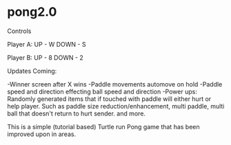 # pong2.0

Controls

Player A:
UP - W
DOWN - S

Player B:
UP - 8
DOWN - 2

Updates Coming:

-Winner screen after X wins
-Paddle movements automove on hold
-Paddle speed and direction effecting ball speed and direction
-Power ups: Randomly generated items that if touched with paddle will either hurt or help player. Such as paddle size reduction/enhancement, multi paddle, multi ball that doesn't return to hurt sender.
and more.

This is a simple (tutorial based) Turtle run Pong game that has been improved upon in areas. 
